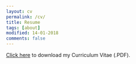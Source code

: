 ```yaml
---
layout: cv
permalink: /cv/
title: Resume
tags: [about]
modified: 14-01-2018
comments: false
---
```


[Click here](https://www.dropbox.com/s/hk4bz7swbk4n43i/Resume.pdf?dl=0) to download my Curriculum Vitae (.PDF).

